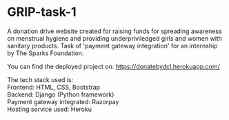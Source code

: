 # GRIP-task-1
A donation drive website created for raising funds for spreading awareness on menstrual hygiene and providing underpriviledged girls and women with sanitary products.
Task of 'payment gateway integration' for an internship by The Sparks Foundation.  
  
You can find the deployed project on: https://donatebydcl.herokuapp.com/  
  
The tech stack used is:   
Frontend: HTML, CSS, Bootstrap  
Backend: Django (Python framework)  
Payment gateway integrated: Razorpay  
Hosting service used: Heroku  

